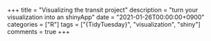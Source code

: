 +++
title = "Visualizing the transit project"
description = "turn your visualization into an shinyApp"
date = "2021-01-26T00:00:00+0900"
categories = ["R"]
tags = ["{TidyTuesday}", "visualization", "shiny"]
comments = true
+++

